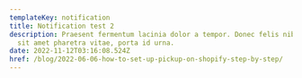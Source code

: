 ```yaml
---
templateKey: notification
title: Notification test 2
description: Praesent fermentum lacinia dolor a tempor. Donec felis nibh, tempus
  sit amet pharetra vitae, porta id urna.
date: 2022-11-12T03:16:08.524Z
href: /blog/2022-06-06-how-to-set-up-pickup-on-shopify-step-by-step/
---
```

